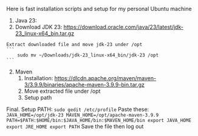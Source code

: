 Here is fast installation scripts and setup for my personal Ubuntu machine
1. Java 23:
  1. Download JDK 23: https://download.oracle.com/java/23/latest/jdk-23_linux-x64_bin.tar.gz
    
    Extract downloaded file and move jdk-23 under /opt
    ```
        sudo mv ~/Downloads/jdk-23_linux-x64_bin/jdk-23 /opt 
    ```
  
2. Maven 
   1. Installation: https://dlcdn.apache.org/maven/maven-3/3.9.9/binaries/apache-maven-3.9.9-bin.tar.gz
   2. Move extracted file under /opt
   3. Setup path

Final. Setup PATH:
    ```
        sudo gedit /etc/profile
    ```
    Paste these:
    ```
        JAVA_HOME=/opt/jdk-23
        MAVEN_HOME=/opt/apache-maven-3.9.9
        PATH=$PATH:$HOME/bin:$JAVA_HOME/bin:$MAVEN_HOME/bin
        export JAVA_HOME
        export JRE_HOME
        export PATH
    ```
    Save the file then log out
